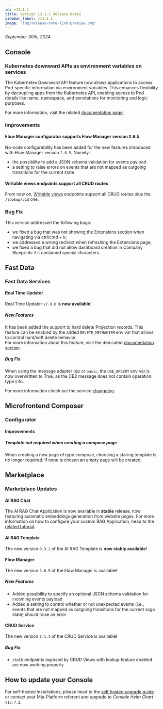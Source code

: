 ```yaml
---
id: v13.1.1
title: Version 13.1.1 Release Notes
sidebar_label: v13.1.1
image: "img/release-note-link-preview.png"
---
```


_September 30th, 2024_


## Console

### Kubernetes downward APIs as environment variables on services

The Kubernetes Downward API feature now allows applications to access Pod-specific information via environment variables. This enhances flexibility by decoupling apps from the Kubernetes API, enabling access to Pod details like name, namespace, and annotations for monitoring and logic purposes.

For more information, visit the related [documentation page](/docs/13.x.x/development_suite/api-console/api-design/services#from-downward-api).

### Improvements

#### Flow Manager configurator supports Flow Manager version 2.6.5

No-code configurability has been added for the new features introduced with Flow Manager version `2.6.5`. Namely:

- the possibility to add a JSON schema validation for events payload
- a setting to raise errors on events that are not mapped as outgoing transitions for the current state

#### Writable views endpoints support all CRUD routes

From now on, [Writable views](/docs/13.x.x/runtime_suite/crud-service/writable_views) endpoints support all CRUD routes plus the `/lookup/:id` one.

### Bug Fix

This version addressed the following bugs:

* we fixed a bug that was not showing the Extensions section when navigating via ctrl/cmd + k;
* we addressed a wrong redirect when refreshing the Extensions page;
* we fixed a bug that did not allow dashboard creation in Company Blueprints if it contained special characters.

## Fast Data

### Fast Data Services

#### Real Time Updater

Real Time Updater `v7.9.0` is **now available**!

##### New Features

It has been added the support to hard delete Projection records. This feature can be enabled by the added `DELETE_MECHANISM` env var that allows to control hard/soft delete behavior.  
For more information about this feature, visit the dedicated [documentation section](/docs/13.x.x/fast_data/configuration/realtime-updater/real-time-updater#delete)

##### Bug Fix

When using the message adapter `db2` or `basic`, the `USE_UPSERT` env var is now overwritten to True, as the DB2 message does not contain operation type info.

For more information check out the service [changelog](/docs/13.x.x/runtime_suite/real-time-updater/changelog).

## Microfrontend Composer

### Configurator

#### Improvements

##### Template not required when creating a compose page

When creating a new page of type _compose_, choosing a staring template is no longer required. If none is chosen an empty page will be created.

## Marketplace

### Marketplace Updates

#### AI RAG Chat

The AI RAG Chat Application is now available in **stable** release, now featuring automatic embeddings generation from website pages.
For more information on how to configure your custom RAG Application, head to the [related tutorial](/docs/13.x.x/marketplace/tutorials/create-a-rag-application).

#### AI RAG Template

The new version `0.3.1` of the AI RAG Template is **now stably available**! 

#### Flow Manager

The new version `2.6.5` of the Flow Manager is available!

##### New Features

- Added possibility to specify an optional JSON schema validation for incoming events payload
- Added a setting to control whether or not unexpected events (i.e., events that are not mapped as outgoing transitions for the current saga state) should raise an error

#### CRUD Service

The new version `7.1.1` of the CRUD Service is available!

##### Bug Fix

* `/bulk` endpoints exposed by CRUD Views with lookup feature enabled are now working properly

## How to update your Console

For self-hosted installations, please head to the [self hosted upgrade guide](/docs/13.x.x/infrastructure/self-hosted/installation-chart/how-to-upgrade) or contact your Mia-Platform referent and upgrade to _Console Helm Chart_ `v13.7.2`.
